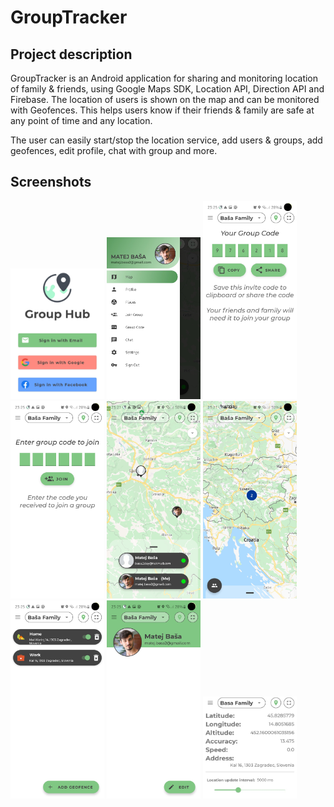 # GroupTracker

## Project description
GroupTracker is an Android application for sharing and monitoring location of family & friends, using Google Maps SDK, Location API, Direction API and Firebase. The location of users is shown on the map and can be monitored with Geofences. This helps users know if their friends & family are safe at any point of time and any location.

The user can easily start/stop the location service, add users & groups, add geofences, edit profile, chat with group and more.

## Screenshots
<p float="left">
  <img src="/images/AuthActivity.jpg" width="150"/>
  <img src="/images/DrawerMenu.jpg" width="150"/>
  <img src="/images/groupCode.jpg" width="150"/>
  <img src="/images/joinGroup.jpg" width="150"/>
  <img src="/images/mapsActivity9.jpg" width="150"/>
  <img src="/images/mapsActivity11.jpg" width="150"/>
  <img src="/images/placesActivity.jpg" width="150"/>
  <img src="/images/profileActivity2.jpg" width="150"/>
  <img src="/images/testiranje1.jpg" width="150"/>
</p>





